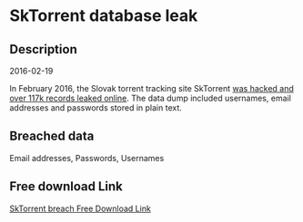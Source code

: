 # SkTorrent database leak

## Description

2016-02-19

In February 2016, the Slovak torrent tracking site SkTorrent <a href="http://tech.sme.sk/c/20099331/hackeri-ukradli-na-slovensku-118-tisic-identit.html" target="_blank" rel="noopener">was hacked and over 117k records leaked online</a>. The data dump included usernames, email addresses and passwords stored in plain text.

## Breached data

Email addresses, Passwords, Usernames

## Free download Link

[SkTorrent breach Free Download Link](https://link-to.net/1229997/362.2581221655388/dynamic/?r=aHR0cHM6Ly93d3cubWVkaWFmaXJlLmNvbS92aWV3L080Z2NNVks1RVNoQmdTUy9za3RvcnJlbnQuZXUvZmlsZQ==)